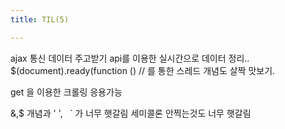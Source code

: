 ```yaml
---
title: TIL(5)

---
```

ajax 통신 데이터 주고받기
api를 이용한 실시간으로 데이터 정리..
 $(document).ready(function () // 를 통한 스레드 개념도 살짝 맛보기.

 get 을 이용한 크롤링 응용가능

 &,$ 개념과 ' ',` ` ` 가 너무 햇갈림
 세미콜론 안찍는것도 너무  햇갈림
